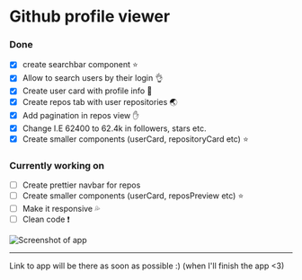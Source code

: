 # Github profile viewer

### Done

- [x] create searchbar component :star:
- [x] Allow to search users by their login :ok_hand:
- [x] Create user card with profile info :kiss:
- [x] Create repos tab with user repositories :earth_asia:
- [x] Add pagination in repos view :hand:
- [x] Change I.E 62400 to 62.4k in followers, stars etc.
- [x] Create smaller components (userCard, repositoryCard etc) :star:

### Currently working on

- [ ] Create prettier navbar for repos
- [ ] Create smaller components (userCard, reposPreview etc) :star:
- [ ] Make it responsive :sweat_drops:
- [ ] Clean code :exclamation:

![Screenshot of app](https://cdn.discordapp.com/attachments/742693540856856618/744960598151921714/unknown.png)

---

Link to app will be there as soon as possible :) (when I'll finish the app <3)

